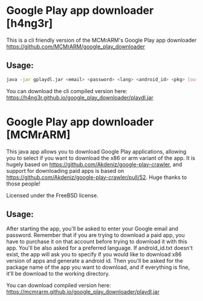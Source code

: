 # Google Play app downloader [h4ng3r]
This is a cli friendly version of the MCMrARM's Google Play app downloader https://github.com/MCMrARM/google_play_downloader

## Usage:
``` sh
java -jar gplaydl.jar <email> <password> <lang> <android_id> <pkg> [output_path]
```

You can download the cli compiled version here:
https://h4ng3r.github.io/google_play_downloader/playdl.jar

# Google Play app downloader [MCMrARM]
This java app allows you to download Google Play applications, allowing you to select if you want to download the x86 or arm variant of the app. It is hugely based on https://github.com/Akdeniz/google-play-crawler, and support for downloading paid apps is based on https://github.com/Akdeniz/google-play-crawler/pull/52. Huge thanks to those people!

Licensed under the FreeBSD license.

## Usage:
After starting the app, you'll be asked to enter your Google email and password. Remember that if you are trying to download a paid app, you have to purchase it on that account before trying to download it with this app. You'll be also asked for a preferred language. If android_id.txt doesn't exist, the app will ask you to specify if you would like to download x86 version of apps and generate a android id. Then you'll be asked for the package name of the app you want to download, and if everything is fine, it'll be download to the working directory.

You can download compiled version here:
https://mcmrarm.github.io/google_play_downloader/playdl.jar
